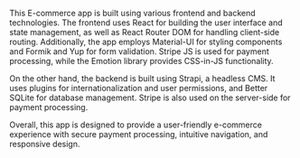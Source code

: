 This E-commerce app is built using various frontend and backend technologies. The frontend uses React for building the user interface and state management, as well as React Router DOM for handling client-side routing. Additionally, the app employs Material-UI for styling components and Formik and Yup for form validation. Stripe JS is used for payment processing, while the Emotion library provides CSS-in-JS functionality.

On the other hand, the backend is built using Strapi, a headless CMS. It uses plugins for internationalization and user permissions, and Better SQLite for database management. Stripe is also used on the server-side for payment processing.

Overall, this app is designed to provide a user-friendly e-commerce experience with secure payment processing, intuitive navigation, and responsive design.
